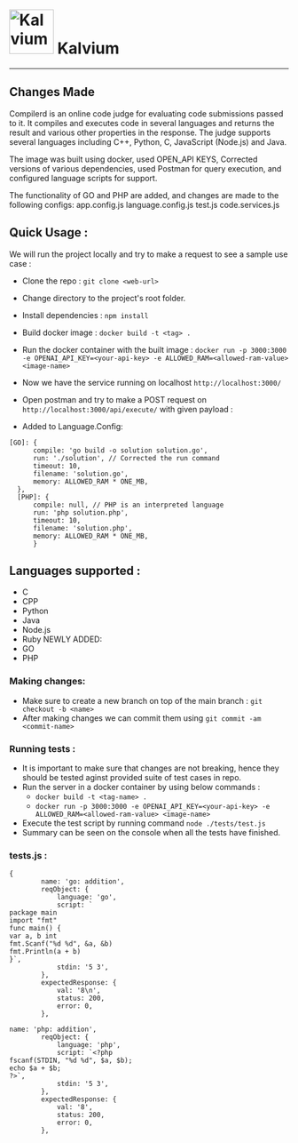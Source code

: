 # <img alt="Kalvium" src="https://kalvium.community/images/sidebar-2d-logo.svg" width="80"/> Kalvium

---

<!-- [![Contributors][contributors-shield]][contributors-url]
[![Forks][forks-shield]][forks-url]
[![Stargazers][stars-shield]][stars-url]
[![Issues][issues-shield]][issues-url] -->


## Changes Made
Compilerd is an online code judge for evaluating code submissions passed to it. It compiles and executes code in several languages and returns the result and various other properties in the response. The judge supports several languages including C++, Python, C, JavaScript (Node.js) and Java. 

The image was built using docker, used OPEN_API KEYS, Corrected versions of various dependencies, used Postman for query execution, and configured language scripts for support. 

The functionality of GO and PHP are added, and changes are made to the following configs:
app.config.js
language.config.js
test.js
code.services.js


## Quick Usage :
We will run the project locally and try to make a request to see a sample use case :
  - Clone the repo : ```git clone <web-url>```
  - Change directory to the project's root folder.
  - Install dependencies : ```npm install```
  - Build docker image : ```docker build -t <tag> .```
  - Run the docker container with the built image : ```docker run -p 3000:3000 -e OPENAI_API_KEY=<your-api-key> -e ALLOWED_RAM=<allowed-ram-value> <image-name>```
  - Now we have the service running on localhost ```http://localhost:3000/```
  - Open postman and try to make a POST request on ```http://localhost:3000/api/execute/``` with given payload :
  
  - Added to Language.Config:
  ```
  [GO]: {
        compile: 'go build -o solution solution.go',
        run: './solution', // Corrected the run command
        timeout: 10,
        filename: 'solution.go',
        memory: ALLOWED_RAM * ONE_MB,
    },
    [PHP]: {
        compile: null, // PHP is an interpreted language
        run: 'php solution.php',
        timeout: 10,
        filename: 'solution.php',
        memory: ALLOWED_RAM * ONE_MB,
        }
  ```
    

## Languages supported :
  - C
  - CPP
  - Python
  - Java
  - Node.js
  - Ruby
  NEWLY ADDED:
  - GO
  - PHP

### Making changes:
  - Make sure to create a new branch on top of the main branch : ```git checkout -b <name>```
  - After making changes we can commit them using ```git commit -am <commit-name>```


### Running tests : 
  - It is important to make sure that changes are not breaking, hence they should be tested aginst provided suite of test cases in repo.
  - Run the server in a docker container by using below commands :
    - ```docker build -t <tag-name> .```
    - ```docker run -p 3000:3000 -e OPENAI_API_KEY=<your-api-key> -e ALLOWED_RAM=<allowed-ram-value> <image-name>```
  - Execute the test script by running command ```node ./tests/test.js```
  - Summary can be seen on the console when all the tests have finished.


### tests.js :
```
{
        name: 'go: addition',
        reqObject: {
            language: 'go',
            script: `
package main
import "fmt"
func main() {
var a, b int
fmt.Scanf("%d %d", &a, &b)
fmt.Println(a + b)
}`,
            stdin: '5 3',
        },
        expectedResponse: {
            val: '8\n',
            status: 200,
            error: 0,
        },

name: 'php: addition',
        reqObject: {
            language: 'php',
            script: `<?php
fscanf(STDIN, "%d %d", $a, $b);
echo $a + $b;
?>`,
            stdin: '5 3',
        },
        expectedResponse: {
            val: '8',
            status: 200,
            error: 0,
        },

```

